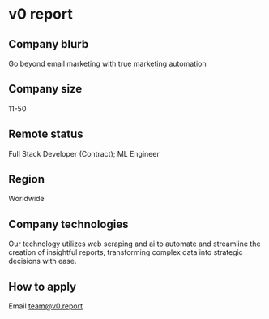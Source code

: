 # v0 report

## Company blurb

Go beyond email marketing with true marketing automation

## Company size

11-50

## Remote status

Full Stack Developer (Contract); ML Engineer

## Region

Worldwide

## Company technologies

Our technology utilizes web scraping and ai to automate and streamline the creation of insightful reports, transforming complex data into strategic decisions with ease.

## How to apply

Email team@v0.report
